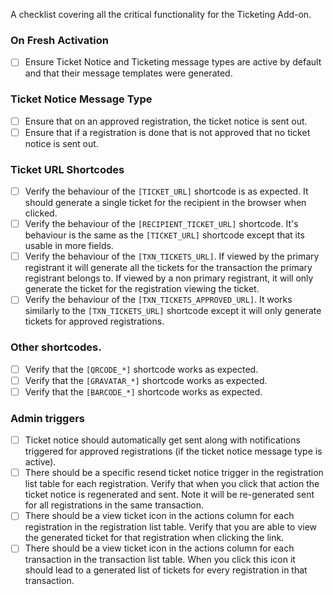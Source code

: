 A checklist covering all the critical functionality for the Ticketing Add-on.

### On Fresh Activation

* [ ] Ensure Ticket Notice and Ticketing message types are active by default and that their message templates were generated.

### Ticket Notice Message Type

* [ ] Ensure that on an approved registration, the ticket notice is sent out.
* [ ] Ensure that if a registration is done that is not approved that no ticket notice is sent out.

### Ticket URL Shortcodes

* [ ] Verify the behaviour of the `[TICKET_URL]` shortcode is as expected.  It should generate a single ticket for the recipient in the browser when clicked.
* [ ] Verify the behaviour of the `[RECIPIENT_TICKET_URL]` shortcode.  It's behaviour is the same as the `[TICKET_URL]` shortcode except that its usable in more fields.
* [ ] Verify the behaviour of the `[TXN_TICKETS_URL]`.  If viewed by the primary registrant it will generate all the tickets for the transaction the primary registrant belongs to.  If viewed by a non primary registrant, it will only generate the ticket for the registration viewing the ticket.
* [ ] Verify the behaviour of the `[TXN_TICKETS_APPROVED_URL]`.  It works similarly to the `[TXN_TICKETS_URL]` shortcode except it will only generate tickets for approved registrations.

### Other shortcodes.

* [ ] Verify that the `[QRCODE_*]` shortcode works as expected.
* [ ] Verify that the `[GRAVATAR_*]` shortcode works as expected.
* [ ] Verify that the `[BARCODE_*]` shortcode works as expected.

### Admin triggers

* [ ] Ticket notice should automatically get sent along with notifications triggered for approved registrations (if the ticket notice message type is active).
* [ ] There should be a specific resend ticket notice trigger in the registration list table for each registration.  Verify that when you click that action the ticket notice is regenerated and sent. Note it will be re-generated sent for all registrations in the same transaction.
* [ ] There should be a view ticket icon in the actions column for each registration in the registration list table.  Verify that you are able to view the generated ticket for that registration when clicking the link.
* [ ] There should be a view ticket icon in the actions column for each transaction in the transaction list table.  When you click this icon it should lead to a generated list of tickets for every registration in that transaction.